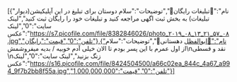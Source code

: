 [{"نام":"📣تبلیغات رایگان📣","توضیحات":"سلام دوستان برای تبلیغ در این آپلیکیشن(دیوار تبلیغات) به بخش ثبت اگهی مراجعه کنید و تبلیغات خود را رایگان ثبت کنید","لینک سایت":"0","لینک عکس":"https://s7.picofile.com/file/8382846026/photo_۲۰۱۹_۰۸_۱۳_۲۱_۵۷_۰۸.jpg","تلفن":"0","قیمت":"رایگان"},{"نام":"📣ابوالفظل دهستانی📣","توضیحات":"سلام از اول عمرم با این پسر بودم تا الان خیلی آدم خوبیه / بدیه میفروشمش\nنقد و قسطی \nزنگ بزنید","لینک سایت":"0","لینک عکس":"https://s16.picofile.com/file/8424504500/a66c02ea_844c_4a67_a994_9f7b2bb8f55a.jpg","تلفن":"0","قیمت":"1,000,000,000"}]